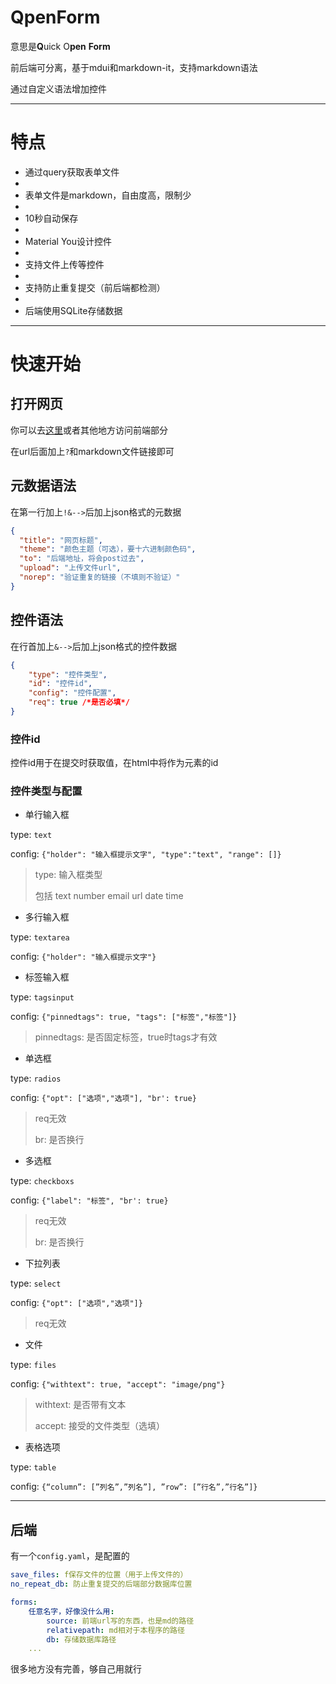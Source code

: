 # QpenForm

意思是**Q**uick O**pen** **Form**

前后端可分离，基于mdui和markdown-it，支持markdown语法

通过自定义语法增加控件

---

# 特点

- 通过query获取表单文件
- 
- 表单文件是markdown，自由度高，限制少
- 
- 10秒自动保存
- 
- Material You设计控件
- 
- 支持文件上传等控件
- 
- 支持防止重复提交（前后端都检测）
- 
- 后端使用SQLite存储数据

---

# 快速开始

## 打开网页

你可以去[这里](https://ftz-tools.netlify.app/form/index.html)或者其他地方访问前端部分

在url后面加上`?`和markdown文件链接即可

## 元数据语法

在第一行加上`!&-->`后加上json格式的元数据

```json
{
  "title": "网页标题",
  "theme": "颜色主题（可选），要十六进制颜色码",
  "to": "后端地址，将会post过去",
  "upload": "上传文件url",
  "norep": "验证重复的链接（不填则不验证）"
}
```

## 控件语法

在行首加上`&-->`后加上json格式的控件数据

```json
{
    "type": "控件类型",
    "id": "控件id",
    "config": "控件配置",
    "req": true /*是否必填*/
}
```

### 控件id

控件id用于在提交时获取值，在html中将作为元素的id

### 控件类型与配置

- 单行输入框

type: `text`

config: `{"holder": "输入框提示文字", "type":"text", "range": []}`

> type: 输入框类型
>
> 包括 text number email url date time
>

- 多行输入框

type: `textarea`

config: `{"holder": "输入框提示文字"}`

- 标签输入框

type: `tagsinput`

config: `{"pinnedtags": true, "tags": ["标签","标签"]}`

> pinnedtags: 是否固定标签，true时tags才有效

- 单选框

type: `radios`

config: `{"opt": ["选项","选项"], "br': true}`

> req无效
>
> br: 是否换行

- 多选框

type: `checkboxs`

config: `{"label": "标签", "br': true}`

> req无效
>
> br: 是否换行

- 下拉列表

type: `select`

config: `{"opt": ["选项","选项"]}`

> req无效

- 文件

type: `files`

config: `{"withtext": true, "accept": "image/png"}`

> withtext: 是否带有文本
>
> accept: 接受的文件类型（选填）

- 表格选项

type: `table`

config: `{“column”: [”列名”,”列名”], ”row”: [”行名”,”行名”]}`

---

## 后端

有一个`config.yaml`，是配置的

```yaml
save_files: f保存文件的位置（用于上传文件的）
no_repeat_db: 防止重复提交的后端部分数据库位置

forms:
    任意名字，好像没什么用:
        source: 前端url写的东西，也是md的路径
        relativepath: md相对于本程序的路径
        db: 存储数据库路径
    ...
```

很多地方没有完善，够自己用就行